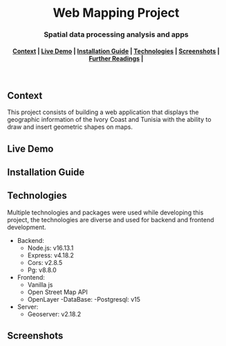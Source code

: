 <h1 align="center">
  <br>
  Web Mapping Project
</h1>
<h3 align="center">
  Spatial data processing analysis and apps
</h3>
<div align="center">
  <h4>
    <a href="#Context">Context</a> |
    <a href="#Live-Demo">Live Demo</a> |
    <a href="#Installation-Guide">Installation Guide</a> |
    <a href="#Technologies">Technologies</a> |
   <a href="#Screenshots">Screenshots</a> |
    <a href="#Further-Readings">Further Readings</a> |
    
  </h4>
</div>
<br>

## Context
This project consists of building a web application that displays the geographic information of the Ivory Coast and Tunisia with the ability to draw and insert geometric shapes on maps.
## Live Demo

## Installation Guide

## Technologies
Multiple technologies and packages were used while developing this project, the technologies are diverse and used for backend and frontend development.
- Backend:
  - Node.js: v16.13.1
  - Express: v4.18.2
  - Cors: v2.8.5
  - Pg: v8.8.0
- Frontend:
  - Vanilla js
  - Open Street Map API
  - OpenLayer
-DataBase:
  -Postgresql: v15
- Server:
  - Geoserver: v2.18.2

## Screenshots




